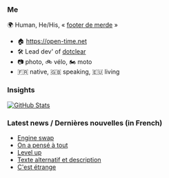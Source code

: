 ### Me

🌍 Human, He/His, « [footer de merde](https://open-time.net/post/2013/07/17/La-veritable-histoire-du-Footer-de-merde-) » 
* 🏠 https://open-time.net 
* 🛠️ Lead dev' of [dotclear](https://git.dotclear.org/dev/dotclear)
* 📷 photo, 🚲 vélo, 🏍️ moto 
* 🇫🇷 native, 🇬🇧 speaking, 🇪🇺 living

### Insights

[![GitHub Stats](https://github-readme-stats-sigma-five.vercel.app/api?username=franck-paul)](https://github.com/franck-paul)

### Latest news / Dernières nouvelles (in French)

<!-- BLOG-POST-LIST:START -->
- [Engine swap](https://open-time.net/post/2025/03/29/Engine-swap)
- [On a pensé à tout](https://open-time.net/post/2025/03/28/On-a-pense-a-tout)
- [Level up](https://open-time.net/post/2025/03/27/Level-up)
- [Texte alternatif et description](https://open-time.net/post/2025/03/26/Texte-alternatif-et-description)
- [C&#39;est étrange](https://open-time.net/post/2025/03/25/C-est-etrange)
<!-- BLOG-POST-LIST:END -->
